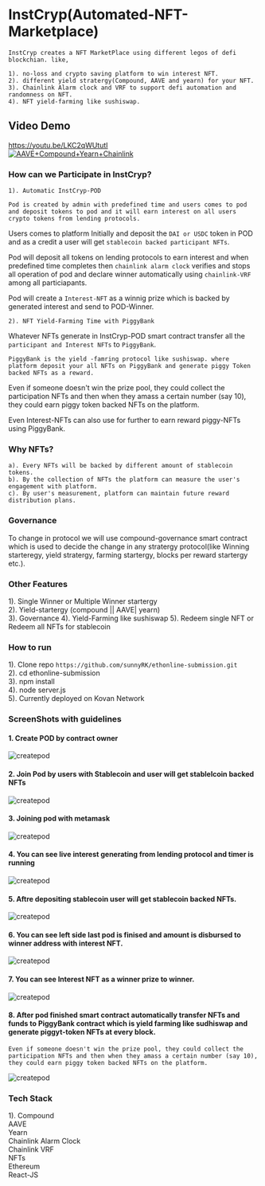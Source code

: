 # InstCryp(Automated-NFT-Marketplace)  

```
InstCryp creates a NFT MarketPlace using different legos of defi blockchian. like,

1). no-loss and crypto saving platform to win interest NFT.  
2). different yield stratergy(Compound, AAVE and yearn) for your NFT.  
3). Chainlink Alarm clock and VRF to support defi automation and randomness on NFT.  
4). NFT yield-farming like sushiswap.   
```
## Video Demo

https://youtu.be/LKC2qWUtutI  
[![AAVE+Compound+Yearn+Chainlink](Screenshots/piggybank.png)](https://youtu.be/LKC2qWUtutI "InstCryp")

### How can we Participate in InstCryp?  

    1). Automatic InstCryp-POD

`Pod is created by admin with predefined time and users comes to pod and deposit tokens to pod and it will earn interest on all users crypto tokens from lending protocols.`

Users comes to platform Initially and deposit the `DAI or USDC` token in POD and as a credit a user will get `stablecoin backed participant NFTs`. 

Pod will deposit all tokens on lending protocols to earn interest and when predefined time completes then `chainlink alarm clock` verifies and stops all operation of pod and declare winner automatically using `chainlink-VRF` among all particiapants.

Pod will create a `Interest-NFT` as a winnig prize which is backed by generated interest and send to POD-Winner.  
    
    2). NFT Yield-Farming Time with PiggyBank 

Whatever NFTs generate in InstCryp-POD smart contract transfer all the `participant and Interest NFTs` to `PiggyBank`.

`PiggyBank is the yield -famring protocol like sushiswap. where platform deposit your all NFTs on PiggyBank and generate piggy Token backed NFTs as a reward.`

Even if someone doesn't win the prize pool, they could collect the participation NFTs and then when they amass a certain number (say 10), they could earn piggy token backed NFTs on the platform.

Even Interest-NFTs can also use for further to earn reward piggy-NFTs using PiggyBank. 

### Why NFTs?
    a). Every NFTs will be backed by different amount of stablecoin tokens.  
    b). By the collection of NFTs the platform can measure the user's engagement with platform.  
    c). By user's measurement, platform can maintain future reward distribution plans.  

### Governance
To change in protocol we will use compound-governance smart contract which is used to decide the change in any stratergy protocol(like Winning starteregy, yield stratergy, farming startergy, blocks per reward startergy etc.).

### Other Features

1). Single Winner or Multiple Winner startergy  
2). Yield-startergy (compound || AAVE| yearn)  
3). Governance
4). Yield-Farming like sushiswap 
5). Redeem single NFT or Redeem all NFTs for stablecoin

### How to run  
1). Clone repo `https://github.com/sunnyRK/ethonline-submission.git`  
2). cd ethonline-submission  
3). npm install  
4). node server.js  
5). Currently deployed on Kovan Network

### ScreenShots with guidelines


#### 1. Create POD by contract owner 
![createpod](Screenshots/s1.png)  


#### 2. Join Pod by users with Stablecoin and user will get stablelcoin backed NFTs
![createpod](Screenshots/s2.png)


#### 3. Joining pod with metamask 
![createpod](Screenshots/s3.png)


#### 4. You can see live interest generating from lending protocol and timer is running
![createpod](Screenshots/s4.png)


#### 5. Aftre depositing stablecoin user will get stablecoin backed NFTs.
![createpod](Screenshots/s5.png)

#### 6. You can see left side last pod is finised and amount is disbursed to winner address with interest NFT.
![createpod](Screenshots/s6.png)

#### 7. You can see Interest NFT as a winner prize to winner.
![createpod](Screenshots/s7.png)

#### 8. After pod finished smart contract automatically transfer NFTs and funds to PiggyBank contract which is yield farming like sudhiswap and generate piggyt-token NFTs at every block.

`Even if someone doesn't win the prize pool, they could collect the participation NFTs and then when they amass a certain number (say 10), they could earn piggy token backed NFTs on the platform.` 

![createpod](Screenshots/s8.png)

### Tech Stack
1). Compound  
AAVE  
Yearn  
Chainlink Alarm Clock  
Chainlink VRF  
NFTs  
Ethereum  
React-JS  
    






